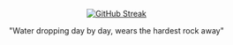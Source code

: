 <div align="center">
  
  [![GitHub Streak](https://github-readme-streak-stats.herokuapp.com?user=wikosac&theme=vue&hide_border=true)](https://git.io/streak-stats)
  
</div>

<div align="center">
  
  "Water dropping day by day, wears the hardest rock away"

</div
